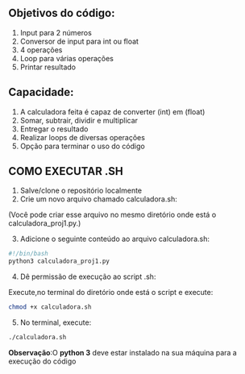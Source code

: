 ## Objetivos do código:
1. Input para 2 números 
2. Conversor de input para int ou float 
3. 4 operações 
4. Loop para várias operações  
5. Printar resultado
## Capacidade:
1. A calculadora feita é capaz de converter (int) em (float)
2. Somar, subtrair, dividir e multiplicar
3. Entregar o resultado
4. Realizar loops de diversas operações
5. Opção para terminar o uso do código

## **COMO EXECUTAR .SH**
1. Salve/clone o repositório localmente
2. Crie um novo arquivo chamado calculadora.sh:

(Você pode criar esse arquivo no mesmo diretório onde está o calculadora_proj1.py.)

3. Adicione o seguinte conteúdo ao arquivo calculadora.sh:
```bash
#!/bin/bash
python3 calculadora_proj1.py
```
4. Dê permissão de execução ao script .sh:

Execute,no terminal do diretório onde está o script e execute:
```bash
chmod +x calculadora.sh
```
5. No terminal, execute:
```bash
./calculadora.sh
```
**Observação**:O **python 3** deve estar instalado na sua máquina para a execução do código

